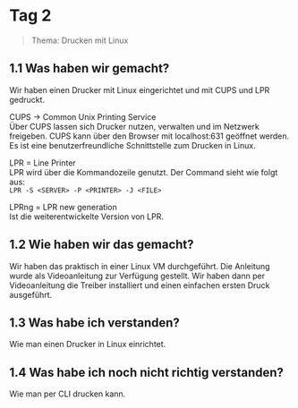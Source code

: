 # Tag 2

> Thema: Drucken mit Linux

## 1.1 Was haben wir gemacht?

Wir haben einen Drucker mit Linux eingerichtet und mit CUPS und LPR gedruckt.

CUPS -> Common Unix Printing Service  
<i class="fa-solid fa-circle-info"></i> Über CUPS lassen sich Drucker nutzen, verwalten und im Netzwerk freigeben. CUPS kann über den Browser mit localhost:631 geöffnet werden. Es ist eine benutzerfreundliche Schnittstelle zum Drucken in Linux.

LPR = Line Printer  
<i class="fa-solid fa-circle-info"></i> LPR wird über die Kommandozeile genutzt. Der Command sieht wie folgt aus:  
`LPR -S <SERVER> -P <PRINTER> -J <FILE>`

LPRng = LPR new generation  
<i class="fa-solid fa-circle-info"></i> Ist die weiterentwickelte Version von LPR.

## 1.2 Wie haben wir das gemacht?

Wir haben das praktisch in einer Linux VM durchgeführt. Die Anleitung wurde als Videoanleitung zur Verfügung gestellt. Wir haben dann per Videoanleitung die Treiber installiert und einen einfachen ersten Druck ausgeführt.

## 1.3 Was habe ich verstanden?

Wie man einen Drucker in Linux einrichtet.

## 1.4 Was habe ich noch nicht richtig verstanden?

Wie man per CLI drucken kann.